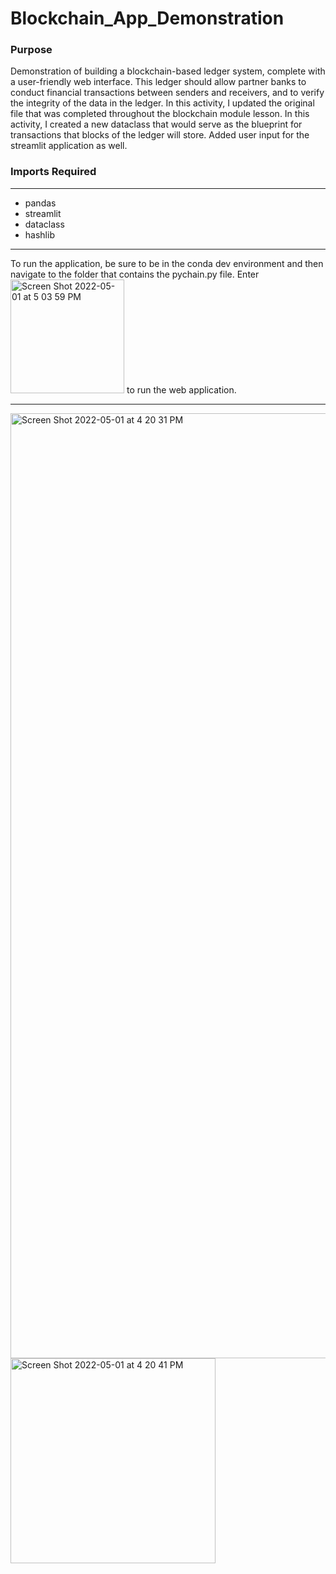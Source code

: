 # Blockchain_App_Demonstration
### Purpose
Demonstration of building a blockchain-based ledger system, complete with a user-friendly web interface. This ledger should allow partner banks to conduct financial transactions between senders and receivers, and to verify the integrity of the data in the ledger. In this activity, I updated the original file that was completed throughout the blockchain module lesson. In this activity, I created a new dataclass that would serve as the blueprint for transactions that blocks of the ledger will store. Added user input for the streamlit application as well.
### Imports Required
___
* pandas
* streamlit
* dataclass
* hashlib
___
To run the application, be sure to be in the conda dev environment and then navigate to the folder that contains the pychain.py file. 
Enter <img width="182" alt="Screen Shot 2022-05-01 at 5 03 59 PM" src="https://user-images.githubusercontent.com/95598560/166170173-21961fa4-3764-4cda-b9b9-5ae1497371f0.png"> to run the web application.
___
<img width="1512" alt="Screen Shot 2022-05-01 at 4 20 31 PM" src="https://user-images.githubusercontent.com/95598560/166169912-f30d83e7-13c5-4bdc-821f-3c0186cd9b11.png">
<img width="328" alt="Screen Shot 2022-05-01 at 4 20 41 PM" src="https://user-images.githubusercontent.com/95598560/166169940-fd5c709c-aaa0-4922-8b15-c7d12c245985.png">

